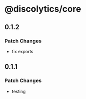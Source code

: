 # @discolytics/core

## 0.1.2

### Patch Changes

- fix exports

## 0.1.1

### Patch Changes

- testing
